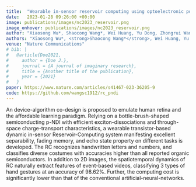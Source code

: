 ```yaml
---
title:  "Wearable in-sensor reservoir computing using optoelectronic polymers with through-space charge-transport characteristics for multi-task learning"
date:   2023-01-28 09:26:00 +00:00
image: publications/images/nc2023_reservoir.png
image_onhover: publications/images/nc2023_reservoir.png
author: "Xiaosong Wu*, Shaocong Wang*, Wei Huang, Yu Dong, Zhongrui Wang, Weiguo Huang"
authors: "Xiaosong Wu*, <strong>Shaocong Wang*</strong>, Wei Huang, Yu Dong, Zhongrui Wang, Weiguo Huang"
venue: "Nature Communications"
# bib: |
#   @article{Doe2021,
#     author = {Doe J.},
#     journal = {A journal of imaginary research},
#     title = {Another title of the publication},
#     year = {2021}
#   }
paper: https://www.nature.com/articles/s41467-023-36205-9
code: https://github.com/wangsc1912/rc_pndi
---
```

An device-algorithm co-design is proposed to emulate human retina and the affordable learning paradigm. Relying on a bottle-brush-shaped semiconducting p-NDI with efficient exciton-dissociations and through-space charge-transport characteristics, a wearable transistor-based dynamic in-sensor Reservoir-Computing system manifesting excellent separability, fading memory, and echo state property on different tasks is developed. The RC recognizes handwritten letters and numbers, and classifies diverse costumes with accuracies higher than all reported organic semiconductors. In addition to 2D images, the spatiotemporal dynamics of RC naturally extract features of event-based videos, classifying 3 types of hand gestures at an accuracy of 98.62%. Further, the computing cost is significantly lower than that of the conventional artificial-neural-networks. 